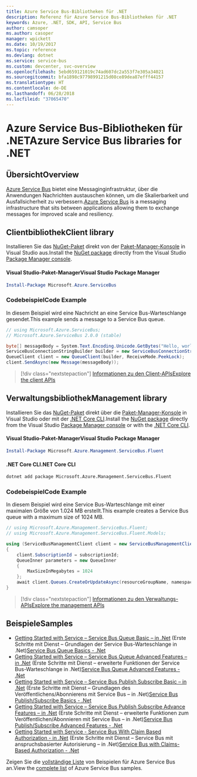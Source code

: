 ```yaml
---
title: Azure Service Bus-Bibliotheken für .NET
description: Referenz für Azure Service Bus-Bibliotheken für .NET
keywords: Azure, .NET, SDK, API, Service Bus
author: camsoper
ms.author: casoper
manager: wpickett
ms.date: 10/19/2017
ms.topic: reference
ms.devlang: dotnet
ms.service: service-bus
ms.custom: devcenter, svc-overview
ms.openlocfilehash: 5ebd659121019c74ad607dc2a553f7e305a34021
ms.sourcegitcommit: bfa1898c97798991215d08ce89dea87efff44157
ms.translationtype: HT
ms.contentlocale: de-DE
ms.lasthandoff: 06/28/2018
ms.locfileid: "37065470"
---
```

# <a name="azure-service-bus-libraries-for-net"></a><span data-ttu-id="715a1-104">Azure Service Bus-Bibliotheken für .NET</span><span class="sxs-lookup"><span data-stu-id="715a1-104">Azure Service Bus libraries for .NET</span></span>

## <a name="overview"></a><span data-ttu-id="715a1-105">Übersicht</span><span class="sxs-lookup"><span data-stu-id="715a1-105">Overview</span></span>

<span data-ttu-id="715a1-106">[Azure Service Bus](https://docs.microsoft.com/azure/service-bus-messaging/service-bus-messaging-overview) bietet eine Messaginginfrastruktur, über die Anwendungen Nachrichten austauschen können, um die Skalierbarkeit und Ausfallsicherheit zu verbessern.</span><span class="sxs-lookup"><span data-stu-id="715a1-106">[Azure Service Bus](https://docs.microsoft.com/azure/service-bus-messaging/service-bus-messaging-overview) is a messaging infrastructure that sits between applications allowing them to exchange messages for improved scale and resiliency.</span></span>

## <a name="client-library"></a><span data-ttu-id="715a1-107">Clientbibliothek</span><span class="sxs-lookup"><span data-stu-id="715a1-107">Client library</span></span>

<span data-ttu-id="715a1-108">Installieren Sie das [NuGet-Paket](https://www.nuget.org/packages/Microsoft.Azure.ServiceBus) direkt von der [Paket-Manager-Konsole][PackageManager] in Visual Studio aus.</span><span class="sxs-lookup"><span data-stu-id="715a1-108">Install the [NuGet package](https://www.nuget.org/packages/Microsoft.Azure.ServiceBus) directly from the Visual Studio [Package Manager console][PackageManager].</span></span>

#### <a name="visual-studio-package-manager"></a><span data-ttu-id="715a1-109">Visual Studio-Paket-Manager</span><span class="sxs-lookup"><span data-stu-id="715a1-109">Visual Studio Package Manager</span></span>

```powershell
Install-Package Microsoft.Azure.ServiceBus
```

### <a name="code-example"></a><span data-ttu-id="715a1-110">Codebeispiel</span><span class="sxs-lookup"><span data-stu-id="715a1-110">Code Example</span></span>

<span data-ttu-id="715a1-111">In diesem Beispiel wird eine Nachricht an eine Service Bus-Warteschlange gesendet.</span><span class="sxs-lookup"><span data-stu-id="715a1-111">This example sends a message to a Service Bus queue.</span></span>

```csharp
// using Microsoft.Azure.ServiceBus;
// Microsoft.Azure.ServiceBus 2.0.0 (stable)

byte[] messageBody = System.Text.Encoding.Unicode.GetBytes("Hello, world!");
ServiceBusConnectionStringBuilder builder = new ServiceBusConnectionStringBuilder(connectionString);
QueueClient client = new QueueClient(builder, ReceiveMode.PeekLock);
client.SendAsync(new Message(messageBody));
```

> [!div class="nextstepaction"]
> [<span data-ttu-id="715a1-112">Informationen zu den Client-APIs</span><span class="sxs-lookup"><span data-stu-id="715a1-112">Explore the client APIs</span></span>](/dotnet/api/overview/azure/servicebus/client)


## <a name="management-library"></a><span data-ttu-id="715a1-113">Verwaltungsbibliothek</span><span class="sxs-lookup"><span data-stu-id="715a1-113">Management library</span></span>

<span data-ttu-id="715a1-114">Installieren Sie das [NuGet-Paket](https://www.nuget.org/packages/Microsoft.Azure.Management.ServiceBus.Fluent) direkt über die [Paket-Manager-Konsole][PackageManager] in Visual Studio oder mit der [.NET Core CLI][DotNetCLI].</span><span class="sxs-lookup"><span data-stu-id="715a1-114">Install the [NuGet package](https://www.nuget.org/packages/Microsoft.Azure.Management.ServiceBus.Fluent) directly from the Visual Studio [Package Manager console][PackageManager] or with the [.NET Core CLI][DotNetCLI].</span></span>

#### <a name="visual-studio-package-manager"></a><span data-ttu-id="715a1-115">Visual Studio-Paket-Manager</span><span class="sxs-lookup"><span data-stu-id="715a1-115">Visual Studio Package Manager</span></span>

```powershell
Install-Package Microsoft.Azure.Management.ServiceBus.Fluent
```

#### <a name="net-core-cli"></a><span data-ttu-id="715a1-116">.NET Core CLI</span><span class="sxs-lookup"><span data-stu-id="715a1-116">.NET Core CLI</span></span>

```bash
dotnet add package Microsoft.Azure.Management.ServiceBus.Fluent
```

### <a name="code-example"></a><span data-ttu-id="715a1-117">Codebeispiel</span><span class="sxs-lookup"><span data-stu-id="715a1-117">Code Example</span></span>

<span data-ttu-id="715a1-118">In diesem Beispiel wird eine Service Bus-Warteschlange mit einer maximalen Größe von 1.024 MB erstellt.</span><span class="sxs-lookup"><span data-stu-id="715a1-118">This example creates a Service Bus queue with a maximum size of 1024 MB.</span></span>

```csharp
// using Microsoft.Azure.Management.ServiceBus.Fluent;
// using Microsoft.Azure.Management.ServiceBus.Fluent.Models;

using (ServiceBusManagementClient client = new ServiceBusManagementClient(credentials))
{
    client.SubscriptionId = subscriptionId;
    QueueInner parameters = new QueueInner
    {
        MaxSizeInMegabytes = 1024
    };
    await client.Queues.CreateOrUpdateAsync(resourceGroupName, namespaceName, queueName, parameters);
}
```

> [!div class="nextstepaction"]
> [<span data-ttu-id="715a1-119">Informationen zu den Verwaltungs-APIs</span><span class="sxs-lookup"><span data-stu-id="715a1-119">Explore the management APIs</span></span>](/dotnet/api/overview/azure/servicebus/management)

## <a name="samples"></a><span data-ttu-id="715a1-120">Beispiele</span><span class="sxs-lookup"><span data-stu-id="715a1-120">Samples</span></span>

- <span data-ttu-id="715a1-121">[Getting Started with Service – Service Bus Queue Basic – in .Net](https://azure.microsoft.com/resources/samples/service-bus-dotnet-manage-queue-with-basic-features/) (Erste Schritte mit Dienst – Grundlagen der Service Bus-Warteschlange in .Net)</span><span class="sxs-lookup"><span data-stu-id="715a1-121">[Service Bus Queue Basics - .Net](https://azure.microsoft.com/resources/samples/service-bus-dotnet-manage-queue-with-basic-features/)</span></span>
- <span data-ttu-id="715a1-122">[Getting Started with Service – Service Bus Queue Advanced Features – in .Net](https://azure.microsoft.com/resources/samples/service-bus-dotnet-manage-queue-with-advanced-features/) (Erste Schritte mit Dienst – erweiterte Funktionen der Service Bus-Warteschlange in .Net)</span><span class="sxs-lookup"><span data-stu-id="715a1-122">[Service Bus Queue Advanced Features - .Net](https://azure.microsoft.com/resources/samples/service-bus-dotnet-manage-queue-with-advanced-features/)</span></span>
- <span data-ttu-id="715a1-123">[Getting Started with Service – Service Bus Publish Subscribe Basic – in .Net](https://azure.microsoft.com/resources/samples/service-bus-dotnet-manage-publish-subscribe-with-basic-features/) (Erste Schritte mit Dienst – Grundlagen des Veröffentlichens/Abonnierens mit Service Bus – in .Net)</span><span class="sxs-lookup"><span data-stu-id="715a1-123">[Service Bus Publish/Subscribe Basics - .Net](https://azure.microsoft.com/resources/samples/service-bus-dotnet-manage-publish-subscribe-with-basic-features/)</span></span>
- <span data-ttu-id="715a1-124">[Getting Started with Service – Service Bus Publish Subscribe Advance Features – in .Net](https://azure.microsoft.com/resources/samples/service-bus-dotnet-manage-publish-subscribe-with-advanced-features/) (Erste Schritte mit Dienst – erweiterte Funktionen zum Veröffentlichen/Abonnieren mit Service Bus – in .Net)</span><span class="sxs-lookup"><span data-stu-id="715a1-124">[Service Bus Publish/Subscribe Advanced Features - .Net](https://azure.microsoft.com/resources/samples/service-bus-dotnet-manage-publish-subscribe-with-advanced-features/)</span></span>
- <span data-ttu-id="715a1-125">[Getting Started with Service - Service Bus With Claim Based Authorization - in .Net](https://azure.microsoft.com/resources/samples/service-bus-dotnet-manage-with-claims-based-authorization/) (Erste Schritte mit Dienst – Service Bus mit anspruchsbasierter Autorisierung – in .Net)</span><span class="sxs-lookup"><span data-stu-id="715a1-125">[Service Bus with Claims-Based Authorization - .Net](https://azure.microsoft.com/resources/samples/service-bus-dotnet-manage-with-claims-based-authorization/)</span></span>

<span data-ttu-id="715a1-126">Zeigen Sie die [vollständige Liste](https://azure.microsoft.com/resources/samples/?term=service+bus) von Beispielen für Azure Service Bus an.</span><span class="sxs-lookup"><span data-stu-id="715a1-126">View the [complete list](https://azure.microsoft.com/resources/samples/?term=service+bus) of Azure Service Bus samples.</span></span>


[PackageManager]: https://docs.microsoft.com/nuget/tools/package-manager-console
[DotNetCLI]: https://docs.microsoft.com/dotnet/core/tools/dotnet-add-package

